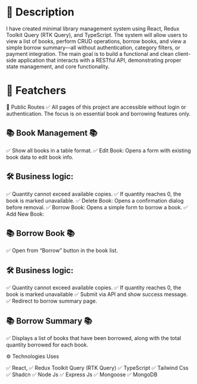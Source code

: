 # 📝 Description

I have created minimal library management system using React, Redux Toolkit Query (RTK Query), and TypeScript. The system will allow users to view a list of books, perform CRUD operations, borrow books, and view a simple borrow summary—all without authentication, category filters, or payment integration.
The main goal is to build a functional and clean client-side application that interacts with a RESTful API, demonstrating proper state management, and core functionality.

# 📒 Featchers

🚀 Public Routes
✅ All pages of this project are accessible without login or authentication. The focus is on essential book and borrowing features only.

## 📚 Book Management 📚

✅ Show all books in a table format.
✅ Edit Book: Opens a form with existing book data to edit book info.

## 🛠️ Business logic:

✅ Quantity cannot exceed available copies.
✅ If quantity reaches 0, the book is marked unavailable.
✅ Delete Book: Opens a confirmation dialog before removal.
✅ Borrow Book: Opens a simple form to borrow a book.
✅ Add New Book:

## 📚 Borrow Book 📚

✅ Open from “Borrow” button in the book list.

## 🛠️ Business logic:

✅ Quantity cannot exceed available copies.
✅ If quantity reaches 0, the book is marked unavailable
✅ Submit via API and show success message.
✅ Redirect to borrow summary page.

## 📚 Borrow Summary 📚

✅ Displays a list of books that have been borrowed, along with the total quantity borrowed for each book.

⚙️ Technologies Uses

✅ React,
✅ Redux Toolkit Query (RTK Query)
✅ TypeScript
✅ Tailwind Css
✅ Shadcn
✅ Node Js
✅ Express Js
✅ Mongoose
✅ MongoDB

